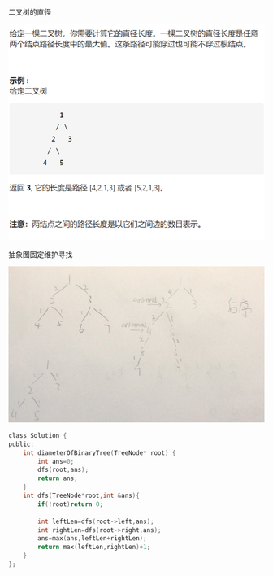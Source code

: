 二叉树的直径

![img](image/1629722542570.png)

抽象图固定维护寻找

![img](image/1629723186770.png)

```c
class Solution {
public:
    int diameterOfBinaryTree(TreeNode* root) {
        int ans=0;
        dfs(root,ans);
        return ans;
    }
    int dfs(TreeNode*root,int &ans){
        if(!root)return 0;

        int leftLen=dfs(root->left,ans);
        int rightLen=dfs(root->right,ans);
        ans=max(ans,leftLen+rightLen);
        return max(leftLen,rightLen)+1;
    }
};
```

